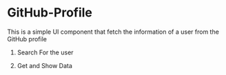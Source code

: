 # GitHub-Profile

This is a simple UI component that fetch the information of a user from the GitHub profile

1. Search For the user

2. Get and Show Data
